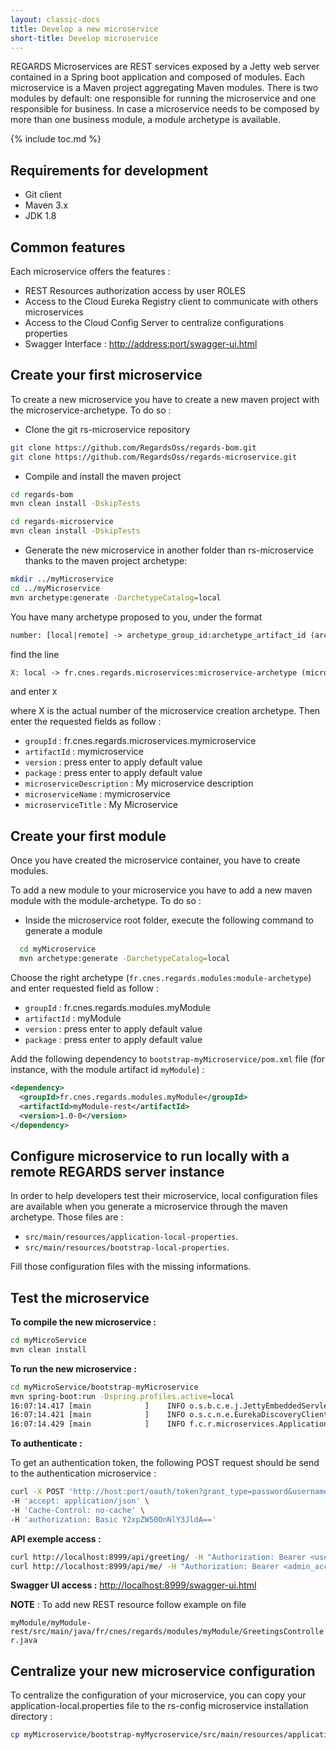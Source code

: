 ```yaml
---
layout: classic-docs
title: Develop a new microservice
short-title: Develop microservice
---
```


REGARDS Microservices are REST services exposed by a Jetty web server contained in a Spring boot application and composed of modules. Each microservice is a Maven project aggregating Maven modules. There is two modules by default: one responsible for running the microservice and one responsible for business. In case a microservice needs to be composed by more than one business module, a module archetype is available.

{% include toc.md %}

## Requirements for development

- Git client
- Maven 3.x
- JDK 1.8

## Common features

Each microservice offers the features :

- REST Resources authorization access by user ROLES
- Access to the Cloud Eureka Registry client to communicate with others microservices
- Access to the Cloud Config Server to centralize configurations properties
- Swagger Interface : <http://address:port/swagger-ui.html>

## Create your first microservice

To create a new microservice you have to create a new maven project with the microservice-archetype. To do so :

- Clone the git rs-microservice repository  

```bash
git clone https://github.com/RegardsOss/regards-bom.git
git clone https://github.com/RegardsOss/regards-microservice.git
```

- Compile and install the maven project  

```bash
cd regards-bom
mvn clean install -DskipTests

cd regards-microservice
mvn clean install -DskipTests
```

- Generate the new microservice in another folder than rs-microservice thanks to the maven project archetype:

```bash
mkdir ../myMicroservice
cd ../myMicroservice
mvn archetype:generate -DarchetypeCatalog=local
```

You have many archetype proposed to you, under the format

```txt
number: [local|remote] -> archetype_group_id:archetype_artifact_id (archetype_description)
```

find the line

```txt
X: local -> fr.cnes.regards.microservices:microservice-archetype (microservice-archetype)
```

and enter `X`

where X is the actual number of the microservice creation archetype. Then enter the requested fields as follow :

- `groupId` : fr.cnes.regards.microservices.mymicroservice
- `artifactId` : mymicroservice
- `version` : press enter to apply default value
- `package` : press enter to apply default value
- `microserviceDescription` : My microservice description
- `microserviceName` : mymicroservice
- `microserviceTitle` : My Microservice

## Create your first module

Once you have created the microservice container, you have to create modules.

To add a new module to your microservice you have to add a new maven module with the module-archetype. To do so :

- Inside the microservice root folder, execute the following command to generate a module

```bash
  cd myMicroservice
  mvn archetype:generate -DarchetypeCatalog=local
```

Choose the right archetype (`fr.cnes.regards.modules:module-archetype`) and enter requested field as follow :

- `groupId` : fr.cnes.regards.modules.myModule
- `artifactId` : myModule
- `version` : press enter to apply default value
- `package` : press enter to apply default value

Add the following dependency to `bootstrap-myMicroservice/pom.xml` file (for instance, with the module artifact id `myModule`) :

```xml
<dependency>
  <groupId>fr.cnes.regards.modules.myModule</groupId>
  <artifactId>myModule-rest</artifactId>
  <version>1.0-0</version>
</dependency>
```

## Configure microservice to run locally with a remote REGARDS server instance

In order to help developers test their microservice, local configuration files are available when you generate a microservice through the maven archetype. Those files are :

- `src/main/resources/application-local-properties`.
- `src/main/resources/bootstrap-local-properties`.

Fill those configuration files with the missing informations.

## Test the microservice

**To compile the new microservice :**

```bash
cd myMicroService
mvn clean install
```

**To run the new microservice :**

```bash
cd myMicroService/bootstrap-myMicroservice
mvn spring-boot:run -Dspring.profiles.active=local
16:07:14.417 [main            ]    INFO o.s.b.c.e.j.JettyEmbeddedServletContainer - Jetty started on port(s) 8999 (http/1.1)
16:07:14.421 [main            ]    INFO o.s.c.n.e.EurekaDiscoveryClientConfiguration - Updating port to 8999
16:07:14.429 [main            ]    INFO f.c.r.microservices.Application - Started Application in 16.691 seconds (JVM running for 23.349)

```

**To authenticate :**

To get an authentication token, the following POST request should be send to the authentication microservice :
```bash
curl -X POST 'http://host:port/oauth/token?grant_type=password&username=regards-admin@c-s.fr&password=root_admin&scope=project1' \
-H 'accept: application/json' \
-H 'Cache-Control: no-cache' \
-H 'authorization: Basic Y2xpZW50OnNlY3JldA=='
```

**API exemple access :**

```bash
curl http://localhost:8999/api/greeting/ -H "Authorization: Bearer <user_acces_token>"
curl http://localhost:8999/api/me/ -H "Authorization: Bearer <admin_acces_token>"
```

**Swagger UI access :** <http://localhost:8999/swagger-ui.html>

**NOTE** : To add new REST resource follow example on file

 `myModule/myModule-rest/src/main/java/fr/cnes/regards/modules/myModule/GreetingsController.java`

 ## Centralize your new microservice configuration

 To centralize the configuration of your microservice, you can copy your application-local.properties file to the rs-config microservice installation directory :  
 ```bash
 cp myMicroservice/bootstrap-myMycroservice/src/main/resources/application-local.properties rs-config/config/regards/myMicroservice.properties
 ```
